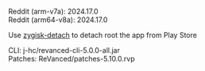 Reddit (arm-v7a): 2024.17.0  
Reddit (arm64-v8a): 2024.17.0  

Use [zygisk-detach](https://github.com/j-hc/zygisk-detach) to detach root the app from Play Store
  
CLI: j-hc/revanced-cli-5.0.0-all.jar  
Patches: ReVanced/patches-5.10.0.rvp    
